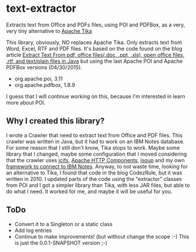 # text-extractor
Extracts text from Office and PDFs files, using POI and PDFBox, as a very, very tiny alternative to [Apache Tika](https://tika.apache.org/)

This library, obviously, NO replaces Apache Tika. Only extracts text from Word, Excel, RTF and PDF files. It's based on the code found on the blog article [Extract Text From pdf, office files(.doc, .ppt, .xls), open office files, .rtf, and text/plain files in Java](https://codezrule.wordpress.com/2010/03/24/extract-text-from-pdf-office-files-doc-ppt-xls-open-office-files-rtf-and-textplain-files-in-java/)  but using the last Apache POI and Apache PDFBox versions (04/30/2015).

- org.apache.poi, 3.11
- org.apache.pdfbox, 1.8.9

I guess that I will continue working on this, because I'm interested in learn more about POI.

## Why I created this library?

I wrote a Crawler that need to extract text from Office and PDF files. This crawler was written in Java, but it had to work on an IBM Notes database. For some reason that I still don't know, Tika stops to work. Maybe some library that I changed, maybe some configuration that I moved considering that the crawler uses [jcifs](https://jcifs.samba.org/), [Apache HTTP Components](http://hc.apache.org/), [jsoup](http://jsoup.org/) and my own [framework to connect to IBM Notes](https://github.com/mariosotil/river-framework). Anyway, to not waste time, looking for an alternative to Tika, I found that code in the blog CodezRule, but it was written in 2010. I updated parts of the code using the "extractor" classes from POI and I got a simpler library than Tika, with less JAR files, but able to do what I need. It worked for me, and maybe it will be useful for you.

## ToDo

- Convert it to a Singleton or a static class
- Add log entries
- Continue to make improvements! (but without change the scope :-)  This is just the 0.0.1-SNAPSHOT version ;-)
